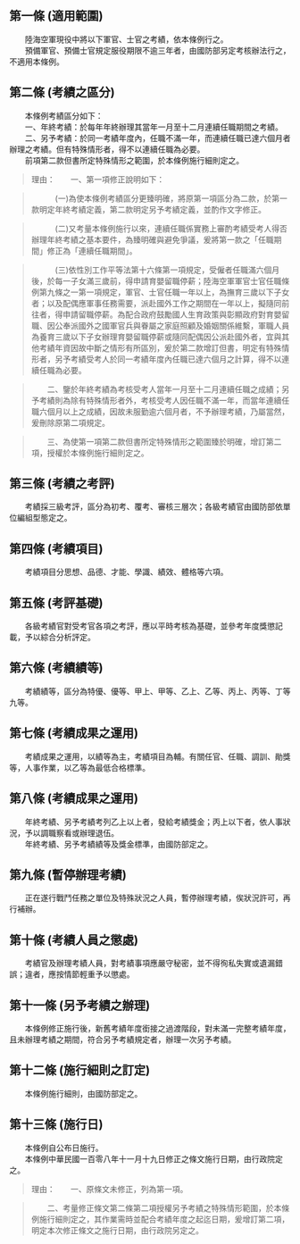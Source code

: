 第一條 (適用範圍)
-----------------
　　陸海空軍現役中將以下軍官、士官之考績，依本條例行之。  
　　預備軍官、預備士官規定服役期限不逾三年者，由國防部另定考核辦法行之，不適用本條例。  


第二條 (考績之區分)
-------------------
　　本條例考績區分如下：  
　　一、年終考績：於每年年終辦理其當年一月至十二月連續任職期間之考績。  
　　二、另予考績：於同一考績年度內，任職不滿一年，而連續任職已達六個月者辦理之考績。但有特殊情形者，得不以連續任職為必要。  
　　前項第二款但書所定特殊情形之範圍，於本條例施行細則定之。  
> 理由：　　一、第一項修正說明如下：

> 　　　(一)為使本條例考績區分更臻明確，將原第一項區分為二款，於第一款明定年終考績定義，第二款明定另予考績定義，並酌作文字修正。

> 　　　(二)又考量本條例施行以來，連續任職係實務上審酌考績受考人得否辦理年終考績之基本要件，為臻明確與避免爭議，爰將第一款之「任職期間」修正為「連續任職期間」。

> 　　　(三)依性別工作平等法第十六條第一項規定，受僱者任職滿六個月後，於每一子女滿三歲前，得申請育嬰留職停薪；陸海空軍軍官士官任職條例第九條之一第一項規定，軍官、士官任職一年以上，為撫育三歲以下子女者；以及配偶應軍事任務需要，派赴國外工作之期間在一年以上，擬隨同前往者，得申請留職停薪。為配合政府鼓勵國人生育政策與彰顯政府對育嬰留職、因公奉派國外之國軍官兵與眷屬之家庭照顧及婚姻關係維繫，軍職人員為養育三歲以下子女辦理育嬰留職停薪或隨同配偶因公派赴國外者，宜與其他考績年資因故中斷之情形有所區別，爰於第二款增訂但書，明定有特殊情形者，另予考績受考人於同一考績年度內任職已達六個月之計算，得不以連續任職為必要。

> 　　二、鑒於年終考績為考核受考人當年一月至十二月連續任職之成績；另予考績則為除有特殊情形者外，考核受考人因任職不滿一年，而當年連續任職六個月以上之成績，因故未服勤逾六個月者，不予辦理考績，乃屬當然，爰刪除原第二項規定。

> 　　三、為使第一項第二款但書所定特殊情形之範圍臻於明確，增訂第二項，授權於本條例施行細則定之。



第三條 (考績之考評)
-------------------
　　考績採三級考評，區分為初考、覆考、審核三層次；各級考績官由國防部依單位編組型態定之。  


第四條 (考績項目)
-----------------
　　考績項目分思想、品德、才能、學識、績效、體格等六項。  


第五條 (考評基礎)
-----------------
　　各級考績官對受考官各項之考評，應以平時考核為基礎，並參考年度獎懲記載，予以綜合分析評定。  


第六條 (考績績等)
-----------------
　　考績績等，區分為特優、優等、甲上、甲等、乙上、乙等、丙上、丙等、丁等九等。  


第七條 (考績成果之運用)
-----------------------
　　考績成果之運用，以績等為主，考績項目為輔。有關任官、任職、調訓、勛獎等，人事作業，以乙等為最低合格標準。  


第八條 (考績成果之運用)
-----------------------
　　年終考績、另予考績考列乙上以上者，發給考績獎金；丙上以下者，依人事狀況，予以調職察看或辦理退伍。  
　　年終考績、另予考績績等及獎金標準，由國防部定之。  


第九條 (暫停辦理考績)
---------------------
　　正在遂行戰鬥任務之單位及特殊狀況之人員，暫停辦理考績，俟狀況許可，再行補辦。  


第十條 (考績人員之懲處)
-----------------------
　　考績官及辦理考績人員，對考績事項應嚴守秘密，並不得徇私失實或遺漏錯誤；違者，應按情節輕重予以懲處。  


第十一條 (另予考績之辦理)
-------------------------
　　本條例修正施行後，新舊考績年度銜接之過渡階段，對未滿一完整考績年度，且未辦理考績之期間，符合另予考績規定者，辦理一次另予考績。  


第十二條 (施行細則之訂定)
-------------------------
　　本條例施行細則，由國防部定之。  


第十三條 (施行日)
-----------------
　　本條例自公布日施行。  
　　本條例中華民國一百零八年十一月十九日修正之條文施行日期，由行政院定之。  
> 理由：　　一、原條文未修正，列為第一項。

> 　　二、考量修正條文第二條第二項授權另予考績之特殊情形範圍，於本條例施行細則定之，其作業需時並配合考績年度之起迄日期，爰增訂第二項，明定本次修正條文之施行日期，由行政院另定之。